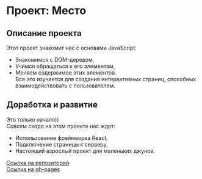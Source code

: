 # Проект: Место

## Описание проекта
Этот проект знакомит нас с основами JavaScript:
* Знакомимся с DOM-деревом,
* Учимся обращаться к его элементам,
* Меняем содержимое этих элементов.  
Все это изучается для создания интерактивных страниц, способных взаимодействовать с пользователем.

## Доработка и развитие
Это только начало))  
Совсем скоро на этом проекте нас ждет:
* Использование фреймворка React,
* Подключение страницы к серверу,
* Настоящий взрослый проект для маленьких джунов.

[Ссылка на репозиторий](https://github.com/MigelG/mesto.git)  
[Ссылка на gh-pages](https://migelg.github.io/mesto/)